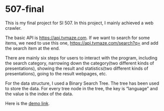 # 507-final
This is my final project for SI 507. In this project, I mainly achieved a web crawler.

The basic API is https://api.tvmaze.com. If we want to search for some items, we need to use this one, https://api.tvmaze.com/search?q= and add the search item at the end.

There are mainly six steps for users to interact with the program, including the search category, narrowing down the category(two different kinds of presentations), showing the result and statistics(two different kinds of presentations), going to the result webpages, etc.

For the data structure, I used a Binary Search Tree. The tree has been used to store the data. For every tree node in the tree, the key is “language” and the value is the index of the data.

Here is the [demo link](https://drive.google.com/file/d/1vRzdPmZ7Qop9Yv_bF7y7ArSDxsY_0Tpx/view?usp=sharing).
